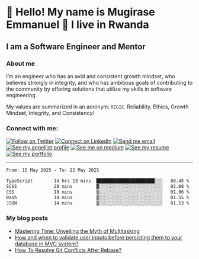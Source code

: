# :handshake: Hello! My name is Mugirase Emmanuel :man: I live in Rwanda

## I am a Software Engineer and Mentor
### About me
I’m an engineer who has an avid and consistent growth mindset, who believes strongly in integrity, and who has ambitious goals of contributing to the community by offering solutions that utilize my skills in software engineering.

My values are summarized in an acronym: `REGIC`. Reliability, Ethics, Growth Mindset, Integrity, and Consistency!

### Connect with me:

[![Follow on Twitter](https://img.shields.io/badge/--twitter?label=Twitter&logo=Twitter&style=social)](https://twitter.com/descholar3) [![Connect on LinkedIn](https://img.shields.io/badge/--linkedin?label=LinkedIn&logo=LinkedIn&style=social)](https://www.linkedin.com/in/mugirase-emmanuel) [![Send me email](https://img.shields.io/badge/--gmail?label=Gmail&logo=Gmail&style=social)](mailto:emmamugira@gmail.com) [![See my angellist profile](https://img.shields.io/badge/--angellist?label=AngelList&logo=AngelList&style=social)](https://angel.co/u/mugirase-emmanuel-1) [![See me on medium](https://img.shields.io/badge/--medium?label=Medium&logo=medium&style=social)](https://medium.com/@emmamugira) [![See my resume](https://img.shields.io/badge/--resume?label=Resume&logo=resume&style=social)](./assets/mugirase-emmanuel-resume.pdf) [![See my portfolio](https://img.shields.io/badge/--portfolio?label=Portfolio&logo=portfolio&style=social)](https://descholar.netlify.app/)
___

<!--|My github statistics|My languages|Streaks|
|-|-|-|
|[![descholar's github stats](https://github-readme-stats.vercel.app/api?username=descholar-ceo&show_icons=true&theme=dark&hide_title=true)](https://github.com/descholar-ceo)|[![Top Langs](https://github-readme-stats.vercel.app/api/top-langs/?username=descholar-ceo&show_icons=true&theme=dark&layout=compact&hide_title=true)](https://github.com/descholar-ceo)|![descholar-ceo](https://github-readme-streak-stats.herokuapp.com/?user=descholar-ceo&theme=dark)

### My last week's work's statistics-->
<!--START_SECTION:waka-->

```txt
From: 15 May 2025 - To: 22 May 2025

TypeScript        14 hrs 13 mins  ██████████████████████░░░   88.45 %
SCSS              20 mins         ▓░░░░░░░░░░░░░░░░░░░░░░░░   02.08 %
CSS               18 mins         ▒░░░░░░░░░░░░░░░░░░░░░░░░   01.96 %
Bash              14 mins         ▒░░░░░░░░░░░░░░░░░░░░░░░░   01.55 %
JSON              14 mins         ▒░░░░░░░░░░░░░░░░░░░░░░░░   01.53 %
```

<!--END_SECTION:waka-->

### My blog posts
<!-- BLOG-POST-LIST:START -->
- [Mastering Time: Unveiling the Myth of Multitasking](https://medium.com/@emmamugira/mastering-time-unveiling-the-myth-of-multitasking-25f002329ead?source=rss-e9c027d169e1------2)
- [How and when to validate user inputs before persisting them to your database in MVC system?](https://medium.com/@emmamugira/how-and-when-to-validate-user-inputs-before-persisting-them-in-a-database-in-mvc-system-b4182aa8b19f?source=rss-e9c027d169e1------2)
- [How To Resolve Git Conflicts After Rebase?](https://medium.com/@emmamugira/how-to-resolve-git-conflicts-after-rebase-e4afde1eab1?source=rss-e9c027d169e1------2)
<!-- BLOG-POST-LIST:END -->
